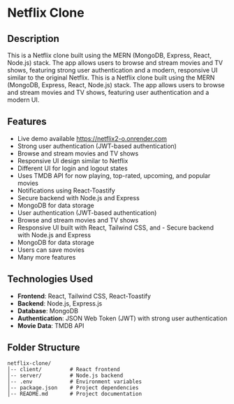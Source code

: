 # Netflix Clone

## Description
This is a Netflix clone built using the MERN (MongoDB, Express, React, Node.js) stack. The app allows users to browse and stream movies and TV shows, featuring strong user authentication and a modern, responsive UI similar to the original Netflix.
This is a Netflix clone built using the MERN (MongoDB, Express, React, Node.js) stack. The app allows users to browse and stream movies and TV shows, featuring user authentication and a modern UI.

## Features
- Live demo available https://netflix2-o.onrender.com
- Strong user authentication (JWT-based authentication)
- Browse and stream movies and TV shows
- Responsive UI design similar to Netflix
- Different UI for login and logout states
- Uses TMDB API for now playing, top-rated, upcoming, and popular movies
- Notifications using React-Toastify
- Secure backend with Node.js and Express
- MongoDB for data storage
- User authentication (JWT-based authentication)
- Browse and stream movies and TV shows
- Responsive UI built with React, Tailwind CSS, and - Secure backend with Node.js and Express
- MongoDB for data storage
- Users can save movies
- Many more features


## Technologies Used
- **Frontend**: React, Tailwind CSS, React-Toastify
- **Backend**: Node.js, Express.js
- **Database**: MongoDB
- **Authentication**: JSON Web Token (JWT) with strong user authentication
- **Movie Data**: TMDB API



## Folder Structure
```
netflix-clone/
│-- client/         # React frontend
│-- server/         # Node.js backend
│-- .env            # Environment variables
│-- package.json    # Project dependencies
│-- README.md       # Project documentation
```


